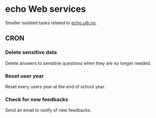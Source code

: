 # echo Web services

Smaller isolated tasks related to [echo.uib.no](https://echo.uib.no).

## CRON

### Delete sensitive data

Delete answers to sensitive questions when they are no longer needed.

### Reset user year

Reset every users year at the end of school year.

### Check for new feedbacks

Send an email to notify of new feedbacks.

